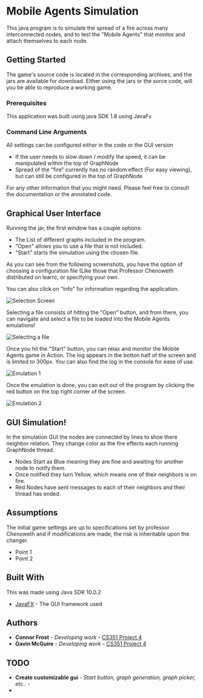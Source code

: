 # Mobile Agents Simulation

This java program is to simulate the spread of a fire across many interconnected nodes, and to test the "Mobile Agents" that monitor and attach themselves to each node. 

## Getting Started

The game's source code is located in the corresponding archives, and the jars are available for download. Either using the jars or the sorce code, will you be able to reproduce a working game.

### Prerequisites

This application was built using java SDK 1.8 using JavaFx

### Command Line Arguments

All settings can be configured either in the code or the GUI version
- If the user needs to slow down / modify the speed, it can be manipulated within the top of GraphNode
- Spread of the "fire" currently has no random effect (For easy viewing), but can still be configured in the top of GraphNode

For any other information that you might need. Please feel free to consult the documentation or the annotated code.

## Graphical User Interface

Running the jar, the first window has a couple options:

- The List of different graphs included in the program.
- "Open" allows you to use a file that is not included.
- "Start"  starts the simulation using the chosen file.

As you can see from the following screenshots, you have the option of choosing a configuration file (Like those that Professor Chenoweth distributed on learn), or specifying your own.

You can also click on "Info" for information regarding the application.

![Selection Screen](https://i.imgur.com/4t1Vw8H.png)

Selecting a file consists of hitting the "Open" button, and from there, you can navigate and select a file to be loaded into the Mobile Agents emulations!

![Selecting a file](https://i.imgur.com/oMezFV8.png)

Once you hit the "Start" button, you can relax and monitor the Mobile Agents game in Action. The log appears in the botton half of the screen and is limited to 300px. You can also find the log in the console for ease of use.

![Emulation 1](https://i.imgur.com/IjK2fzR.png)

Once the emulation is done, you can exit out of the program by clicking the red button on the top right corner of the screen.

![Emulation 2](https://i.imgur.com/LEMKzvA.png)

## GUI Simulation!

In the simulation GUI the nodes are connected by lines to shoe there neighbor relation. They change color as the fire effects each running GraphNode thread.
- Nodes Start as Blue meaning they are fine and awaiting for another node to notify them.
- Once notified they turn Yellow, which means one of their neighbors is on fire.
- Red Nodes have sent messages to each of their neighbors and their thread has ended.

## Assumptions

The initial game settings are up to specifications set by professor Chenoweth and if modifications are made, the risk is inheritable upon the changer.

* Point 1
* Point 2

## Built With
This was made using Java SDK 10.0.2
* [JavaFX](https://openjfx.io/) - The GUI framework used

## Authors

* **Connor Frost** - *Developing work* - [CS351 Project 4](https://csgit.cs.unm.edu/frostc/)
* **Gavin McGuire** - *Developing work* - [CS351 Project 4](https://csgit.cs.unm.edu/mcguireg/)

## TODO

* **Create customizable gui** - *Start button, graph generation, graph picker, etc..* - 
* 